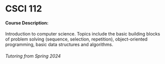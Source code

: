 # CSCI 112

#### Course Description: 
Introduction to computer science. Topics include the basic building blocks of problem solving (sequence, selection, repetition), object-oriented programming, basic data structures and algorithms.

#### 

###### Tutoring from Spring 2024
